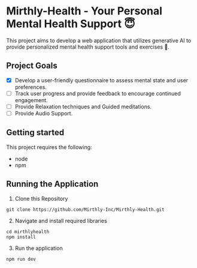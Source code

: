 # **Mirthly-Health** - Your Personal Mental Health Support :innocent:

This project aims to develop a web application that utilizes generative AI to provide personalized mental health support tools and exercises :muscle:.

## Project Goals

- [x] Develop a user-friendly questionnaire to assess mental state and user preferences.
- [ ] Track user progress and provide feedback to encourage continued engagement.
- [ ] Provide Relaxation techniques and Guided meditations.
- [ ] Provide Audio Support.

## Getting started

This project requires the following:

- node
- npm

## Running the Application

1. Clone this Repository

```
git clone https://github.com/Mirthly-Inc/Mirthly-Health.git
```

2. Navigate and install required libraries

```
cd mirthlyhealth
npm install
```

3. Run the application

```
npm run dev
```
